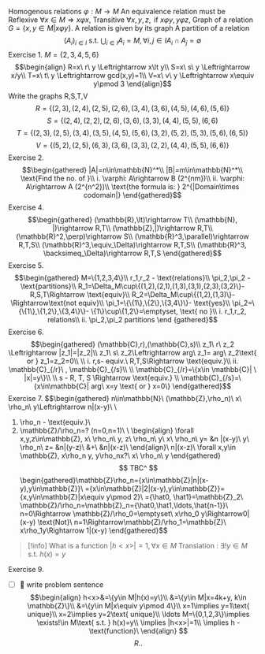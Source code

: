 Homogenous relations $\varphi: M \rightarrow M$
An equivalence relation must be Reflexive $\forall x\in M\Rightarrow x\varphi x$, Transitive $\forall x,y,z, \text{ if } x\varphi y, y\varphi z$,
Graph of a relation $G=\{x,y\in M|x\varphi y\}$. A relation is given by its graph
A partition of a relation $$(A_i)_{i\in I}\text{ s.t. } \bigcup_{i\in I} A_i=M,\forall i,j\in I A_i\cap A_j=\emptyset$$
Exercise 1.
$M=\{2,3,4,5,6\}$
$$\begin{align}
R=x\ r\ y \Leftrightarrow x\lt y\\
S=x\ s\ y \Leftrightarrow x/y\\
T=x\ t\ y \Leftrightarrow gcd(x,y)=1\\
V=x\ v\ y \Leftrightarrow x\equiv y\pmod 3
\end{align}$$
Write the graphs R,S,T,V $$R=\{(2,3),(2,4),(2,5),(2,6),(3,4),(3,6),(4,5),(4,6),(5,6)\}$$$$S=\{(2,4),(2,2),(2,6),(3,6),(3,3),(4,4),(5,5),(6,6)$$
$$T=\{(2,3),(2,5), (3,4),(3,5),(4,5),(5,6),(3,2),(5,2),(5,3),(5,6),(6,5)\}$$
$$V=\{(5,2),(2,5),(6,3),(3,6),(3,3),(2,2),(4,4),(5,5),(6,6)\}$$
Exercise 2.
$$\begin{gathered}
|A|=n\in\mathbb{N}^*\\
|B|=m\in\mathbb{N}^*\\
\text{Find the no. of }\\
i. \varphi: A\rightarrow B (2^{nm})\\ 
ii. \varphi: A\rightarrow A (2^{n^2})\\
\text{the formula is: } 2^{|Domain\times codomain|}
\end{gathered}$$
Exercise 4.
$$\begin{gathered}
(\mathbb{R},\lt)\rightarrow T\\
(\mathbb{N}, |)\rightarrow R,T\\
(\mathbb{Z},|)\rightarrow R,T\\
(\mathbb{R}^2,\perp)\rightarrow S\\
(\mathbb{R}^3,\parallel)\rightarrow R,T,S\\
(\mathbb{R}^3,\equiv_\Delta)\rightarrow R,T,S\\
(\mathbb{R}^3, \backsimeq_\Delta)\rightarrow R,T,S
\end{gathered}$$
Exercise 5.
$$\begin{gathered}
M=\{1,2,3,4\}\\
r_1,r_2 - \text{relations}\\
\pi_2,\pi_2 -\text{partitions}\\
R_1=\Delta_M\cup\{(1,2),(2,1),(1,3),(3,1),(2,3),(3,2)\}- R,S,T\Rightarrow \text{equiv}\\
R_2=\Delta_M\cup\{(1,2),(1,3)\}- \Rightarrow\text{not equiv}\\
\pi_1=\{\{1\},\{2\},\{3,4\}\}- \text{yes}\\
\pi_2=\{\{1\},\{1,2\},\{3,4\}\}- \{1\}\cup\{1,2\}=\emptyset, \text{ no }\\
i. r_1,r_2, relations\\
ii. \pi_2,\pi_2 partitions
\end {gathered}$$
Exercise 6.
$$\begin{gathered}
(\mathbb{C},r),(\mathbb{C},s)\\
z_1\ r\ z_2 \Leftrightarrow |z_1|=|z_2|\\
z_1\ s\ z_2\Leftrightarrow arg\ z_1= arg\ z_2\text{ or } z_1=z_2=0\\
\\
i. r,s- equiv.\ R,T,S\Rightarrow \text{equiv.}\\
ii.  \mathbb{C}_{/r}\ , \mathbb{C}_{/s}\\
\\
\mathbb{C}_{/r}=\{x\in \mathbb{C}| \ |x|=y\}\\
\\
s - R, T, S \Rightarrow \text{equiv.} \\
\mathbb{C}_{/s}=\{x\in\mathbb{C}| arg\ x=y \text{ or } x=0\}
\end{gathered}$$
Exercise 7.
$$\begin{gathered}
n\in\mathbb{N}\\
(\mathbb{Z},\rho_n)\\
x\ \rho_n\ y\Leftrightarrow n|(x-y)\\
\\
1. \rho_n - \text{equiv.}\\
2. \mathbb{Z}/\rho_n=? (n=0,n=1)\\
\\
\begin{align}
\forall x,y,z\in\mathbb{Z}, x\ \rho_n\ y, z\ \rho_n\ y\\
x\ \rho_n\ y= &n |(x-y)\\
y\ \rho_n\ z= &n|(y-z)\\
&+\\
&n|(x-z)\\
\end{align}\\
n|(x-z)\\
\forall x,y\in \mathbb{Z}, x\rho_n y, y\rho_nx?\\
x\ \rho_n\ y
\end{gathered}$$
TBC^
$$\begin{gathered}\mathbb{Z}\rho_n=\{x\in\mathbb{Z}|n|(x-y),y\in\mathbb{Z}\}\\
=\{x\in\mathbb{Z}|2|(x-y),y\in\mathbb{Z}\}=\{x,y\in\mathbb{Z}|x\equiv y\pmod 2\}\\
=\{\hat0, \hat1\}=\mathbb{Z}_2\\
\mathbb{Z}/\rho_n=\mathbb{Z}_n=\{\hat0,\hat1,\ldots,\hat{n-1}\}\\
n=0\Rightarrow \mathbb{Z}/\rho_0=\emptyset\\
x\rho_0 y\Rightarrow0|(x-y) \text{Not}\\
n=1\Rightarrow\mathbb{Z}/\rho_1=\mathbb{Z}\\
x\rho_1y\Rightarrow 1|(x-y)
\end{gathered}$$
>[!info] What is a function
>$|h<x>|=1,\forall x\in M$
> Translation : $\exists !y\in M\text{ s.t. } h(x)=y$


Exercise 9. 

- [ ] 🔼 write problem sentence
$$\begin{align}
h<x>&=\{y\in M|h(x)=y\}\\
&=\{y\in M|x=4k+y, k\in \mathbb{Z}\}\\
&=\{y\in M|x\equiv y\pmod 4\}\\
x=1\implies y=1\text{ unique}\\
x=2\implies y=2\text{ unique}\\
\ldots
M=\{0,1,2,3\}\implies \exists!\in M\text{ s.t. } h(x)=y\\
\implies |h<x>|=1\\
\implies h - \text{function}\
\end{align}
$$
$$
R..
$$